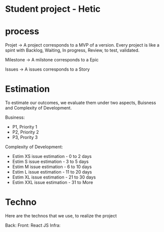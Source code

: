 # Student project - Hetic

# process 

Projet -> A project corresponds to a MVP of a version. Every project is like a spint with Backlog, Waiting, In progress, Review, to test, validated. 

Milestone -> A milstone corresponds to a Epic 

Issues -> A issues corresponds to a Story 

# Estimation 
To estimate our outcomes, we evaluate them under two aspects, Buisness and Complexity of Development.

Business:  
- P1, Priority 1
- P2, Priority 2 
- P3, Prority 3

Complexity of Development: 
- Estim XS issue estimation - 0 to 2 days
- Estim S issue estimation - 3 to 5 days
- Estim M issue estimation - 6 to 10 days
- Estim L issue estimation - 11 to 20 days
- Estim XL issue estimation - 21 to 30 days
- Estim XXL issue estimation - 31 to More

# Techno
Here are the technos that we use, to realize the project

Back: 
Front: React JS 
Infra: 

